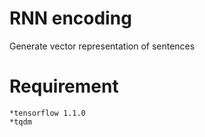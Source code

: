 # RNN encoding
Generate vector representation of sentences

# Requirement
    *tensorflow 1.1.0
    *tqdm
